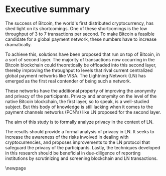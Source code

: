 # Executive summary

The success of Bitcoin, the world's first distributed cryptocurrency, has shed light on its shortcomings. One of these shortcomings is the low throughput of 3 to 7 transactions per second. To make Bitcoin a feasible candidate for a global payment network, these numbers have to increase dramatically.

To achieve this, solutions have been proposed that run on top of Bitcoin, in a sort of second layer. The majority of transactions now occurring in the Bitcoin blockchain could theoretically be offloaded into this second layer, thereby improving the throughput to levels that rival current centralized global payment networks like VISA. The Lightning Network (LN) has emerged as the first real contender of being such a network.

These networks have the additional property of improving the anonymity and privacy of the participants. Privacy and anonymity on the level of the native Bitcoin blockchain, the first layer, so to speak, is a well-studied subject. But this body of knowledge is still lacking when it comes to the payment channels networks (PCN's) like LN proposed for the second layer.

The aim of this study is to formally analyze privacy in the context of LN.

The results should provide a formal analysis of privacy in LN. It seeks to increase the awareness of the risks involved in dealing with cryptocurrencies, and proposes improvements to the LN protocol that safeguard the privacy of the participants. Lastly, the techniques developed in this research should be beneficial in due-diligence of reporting institutions by scrutinizing and screening blockchain and LN transactions.

\newpage
